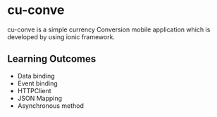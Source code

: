 # cu-conve

cu-conve is a simple currency Conversion mobile application which is developed by using ionic framework.

## Learning Outcomes
- Data binding
- Event binding
- HTTPClient  
- JSON Mapping
- Asynchronous method

